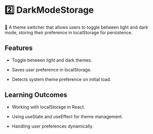 # 2️⃣ DarkModeStorage

📌 A theme switcher that allows users to toggle between light and dark mode, storing their preference in localStorage for persistence.

## Features

- Toggle between light and dark themes.

- Saves user preference in localStorage.

- Detects system theme preference on initial load.

## Learning Outcomes

- Working with localStorage in React.

- Using useState and useEffect for theme management.

- Handling user preferences dynamically.